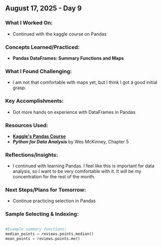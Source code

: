 ## August 17, 2025 - Day 9

### What I Worked On:  
- Continued with the kaggle course on Pandas 

### Concepts Learned/Practiced:  
- **Pandas DataFrames: Summary Functions and Maps**
       
### What I Found Challenging:  
- I am not that comfortable with maps yet, but I think I got a good initial grasp. 

### Key Accomplishments:  
- Got more hands on experience with DataFrames in Pandas
    
### Resources Used:  
- **[Kaggle's Pandas Course](https://www.kaggle.com/learn/pandas)**
- **_Python for Data Analysis_** by Wes McKinney, Chapter 5 

### Reflections/Insights:
- I continued with learning Pandas. I feel like this is important for data analysis, so I want to be very comfortable with it. It will be my concentration for the rest of the month. 
  
### Next Steps/Plans for Tomorrow: 
- Continue practicing selection in Pandas

### Sample Selecting & Indexing: 

```python

#Example summary functions:
median_points = reviews.points.median()
mean_points = reviews.points.me()

```

